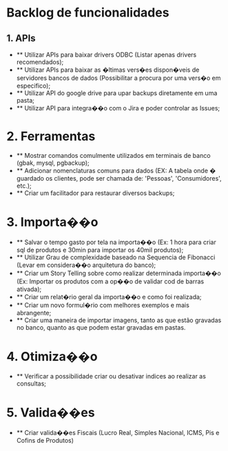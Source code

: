 # Backlog de funcionalidades

## 1. APIs
- ** Utilizar APIs para baixar drivers ODBC (Listar apenas drivers recomendados);
- ** Utilizar APIs para baixar as �ltimas vers�es dispon�veis de servidores bancos de dados (Possibilitar a procura por uma vers�o em especifico);
- ** Utilizar API do google drive para upar backups diretamente em uma pasta;
- ** Utilizar API para integra��o com o Jira e poder controlar as Issues;

# 2. Ferramentas
- ** Mostrar comandos comulmente utilizados em terminais de banco (gbak, mysql, pgbackup);
- ** Adicionar nomenclaturas comuns para dados (EX: A tabela onde � guardado os clientes, pode ser chamada de: 'Pessoas', 'Consumidores', etc.);
- ** Criar um facilitador para restaurar diversos backups;

# 3. Importa��o
- ** Salvar o tempo gasto por tela na importa��o (Ex: 1 hora para criar sql de produtos e 30min para importar os 40mil produtos);
- ** Utilizar Grau de complexidade baseado na Sequencia de Fibonacci (Levar em considera��o arquitetura do banco);
- ** Criar um Story Telling sobre como realizar determinada importa��o (Ex: Importar os produtos com a op��o de validar cod de barras ativada);
- ** Criar um relat�rio geral da importa��o e como foi realizada;
- ** Criar um novo formul�rio com melhores exemplos e mais abrangente;
- ** Criar uma maneira de importar imagens, tanto as que estão gravadas no banco, quanto as que podem estar gravadas em pastas.

# 4. Otimiza��o
- ** Verificar a possibilidade criar ou desativar indices ao realizar as consultas;

# 5. Valida��es
- ** Criar valida��es Fiscais (Lucro Real, Simples Nacional, ICMS, Pis e Cofins de Produtos)
